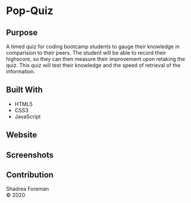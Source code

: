# Pop-Quiz

## Purpose
A timed quiz for coding bootcamp students to gauge their knowledge in comparision to their peers.  The student will be able to 
record their highscore, so they can then measure their improvement upon retaking the quiz.  This quiz will test their knowledge and the speed of retrieval of the information.


## Built With
* HTML5
* CSS3
* JavaScript



## Website

## Screenshots

## Contribution
Shadrea Foreman<br>
© 2020




